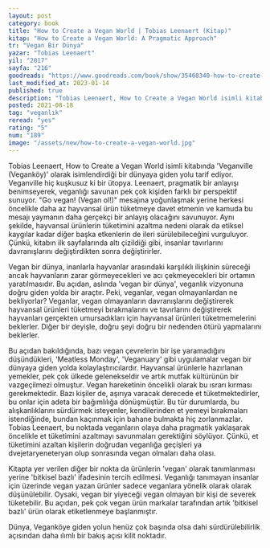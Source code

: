 ```yaml
---
layout: post
category: book
title: "How to Create a Vegan World | Tobias Leenaert (Kitap)"
kitap: "How to Create a Vegan World: A Pragmatic Approach"
tr: "Vegan Bir Dünya"
yazar: "Tobias Leenaert"
yil: "2017"
sayfa: "216"
goodreads: "https://www.goodreads.com/book/show/35468340-how-to-create-a-vegan-world"
last_modified_at: 2023-01-14
published: true
description: "Tobias Leenaert, How to Create a Vegan World isimli kitabında 'Veganville (Veganköy)' olarak isimlendirdiği bir dünyaya giden yolu tarif ediyor. Veganville hiç kuşkusuz ki bir ütopya. Leenaert, pragmatik bir anlayışı benimseyerek, veganlığı savunan pek çok kişiden farklı bir perspektif sunuyor."
posted: 2021-08-18
tag: "veganlık"
reread: "yes"
rating: "5"
num: "189"
image: "/assets/new/how-to-create-a-vegan-world.jpg"
---
```


Tobias Leenaert, How to Create a Vegan World isimli kitabında 'Veganville (Veganköy)' olarak isimlendirdiği bir dünyaya giden yolu tarif ediyor. Veganville hiç kuşkusuz ki bir ütopya. Leenaert, pragmatik bir anlayışı benimseyerek, veganlığı savunan pek çok kişiden farklı bir perspektif sunuyor. "Go vegan! (Vegan ol!)" mesajına yoğunlaşmak yerine herkesi öncelikle daha az hayvansal ürün tüketmeye davet etmenin ve kamuda bu mesajı yaymanın daha gerçekçi bir anlayış olacağını savunuyor. Aynı şekilde, hayvansal ürünlerin tüketimini azaltma nedeni olarak da etiksel kaygılar kadar diğer başka etkenlerin de ileri sürülebileceğini vurguluyor. Çünkü, kitabın ilk sayfalarında altı çizildiği gibi, insanlar tavırlarını davranışlarını değiştirdikten sonra değiştirirler.

Vegan bir dünya, inanlarla hayvanlar arasındaki karşılıklı ilişkinin süreceği ancak hayvanların zarar görmeyecekleri ve acı çekmeyecekleri bir ortamın yaratılmasıdır. Bu açıdan, aslında 'vegan bir dünya', veganlık vizyonuna doğru giden yolda bir araçtır. Peki, veganlar, vegan olmayanlardan ne bekliyorlar? Veganlar, vegan olmayanların davranışlarını değiştirerek hayvansal ürünleri tüketmeyi bırakmalarını ve tavırlarını değiştirerek hayvanları gerçekten umursadıkları için hayvansal ürünleri tüketmemelerini beklerler. Diğer bir deyişle, doğru şeyi doğru bir nedenden ötürü yapmalarını beklerler.

Bu açıdan bakıldığında, bazı vegan çevrelerin bir işe yaramadığını düşündükleri, 'Meatless Monday', 'Veganuary' gibi uygulamalar vegan bir dünyaya giden yolda kolaylaştırıcılardır. Hayvansal ürünlerle hazırlanan yemekler, pek çok ülkede gelenekseldir ve artık mutfak kültürünün bir vazgeçilmezi olmuştur. Vegan hareketinin öncelikli olarak bu ısrarı kırması gerekmektedir. Bazı kişiler de, aşırıya varacak derecede et tüketmektedirler, bu onlar için adeta bir bağımlılığa dönüşmüştür. Bu tür durumlarda, bu alışkanlıklarını sürdürmek isteyenler, kendilerinden et yemeyi bırakmaları istendiğinde, bundan kaçınmak için bahane bulmakta hiç zorlanmazlar. Tobias Leenaert, bu noktada veganların olaya daha pragmatik yaklaşarak öncelikle et tüketimini azaltmayı savunmaları gerektiğini söylüyor. Çünkü, et tüketimini azaltan kişilerin doğrudan veganlığa geçişleri ya dvejetaryeneteryan olup sonrasında vegan olmaları daha olası.

Kitapta yer verilen diğer bir nokta da ürünlerin 'vegan' olarak tanımlanması yerine 'bitkisel bazlı' ifadesinin tercih edilmesi. Veganlığı tanımayan insanlar için üzerinde vegan yazan ürünler sadece veganlara yönelik olarak olarak düşünülebilir. Oysaki, vegan bir yiyeceği vegan olmayan bir kişi de severek tüketebilir. Bu açıdan, pek çok vegan ürün markalar tarafından artık 'bitkisel bazlı' ürün olarak etiketlenmeye başlanmıştır.

Dünya, Veganköye giden yolun henüz çok başında olsa dahi sürdürülebilirlik açısından daha ılımlı bir bakış açısı kilit noktadır.
